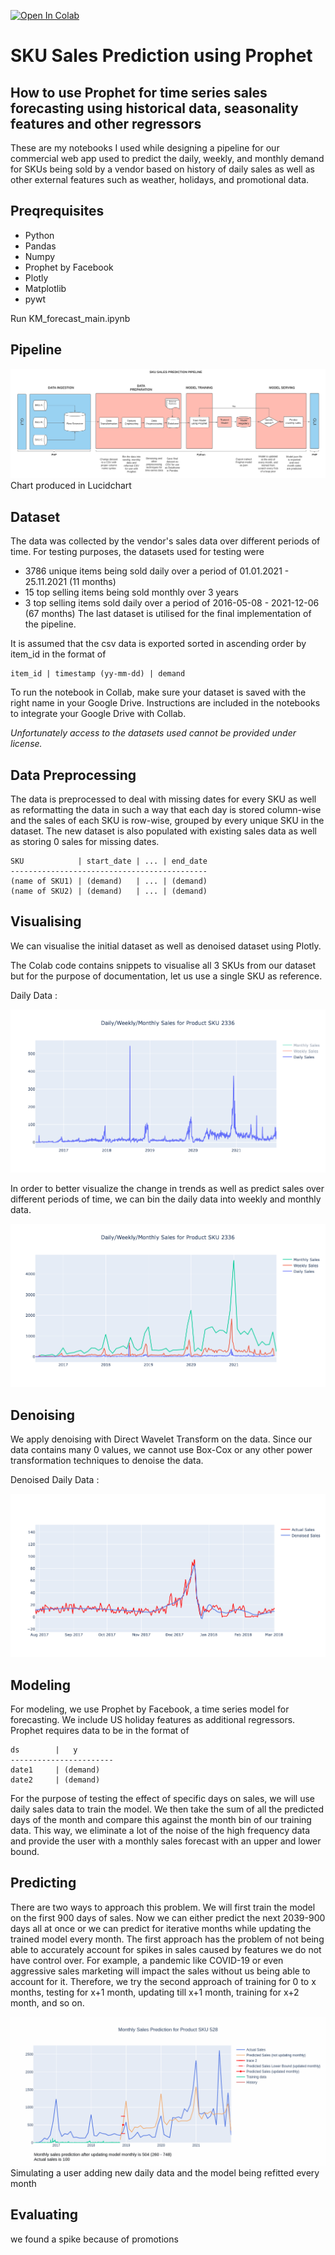 [![Open In Colab](https://colab.research.google.com/assets/colab-badge.svg)](https://colab.research.google.com/drive/1qIl619KUAgBG2nD1lZzUwwVBwgqiyfDV?usp=sharing)

# SKU Sales Prediction using Prophet
## How to use Prophet for time series sales forecasting using historical data, seasonality features and other regressors 
These are my notebooks I used while designing a pipeline for our commercial web app used to predict the daily, weekly, and monthly demand for SKUs being sold by a vendor based on history of daily sales as well as other external features such as weather, holidays, and promotional data. 

## Preqrequisites
- Python 
- Pandas
- Numpy
- Prophet by Facebook
- Plotly
- Matplotlib
- pywt

Run KM_forecast_main.ipynb

## Pipeline
![ml_pipeline](https://raw.githubusercontent.com/dnezan/km-sku-prediction/main/data_images/KM%20Forecast%20Pipeline-6.png)
Chart produced in Lucidchart

## Dataset
The data was collected by the vendor's sales data over different periods of time. For testing purposes, the datasets used for testing were
- 3786 unique items being sold daily over a period of 01.01.2021 - 25.11.2021 (11 months)
- 15 top selling items being sold monthly over 3 years 
- 3 top selling items sold daily over a period of 2016-05-08 - 2021-12-06 (67 months)
The last dataset is utilised for the final implementation of the pipeline.

It is assumed that the csv data is exported sorted in ascending order by item_id in the format of 
```
item_id | timestamp (yy-mm-dd) | demand
```
To run the notebook in Collab, make sure your dataset is saved with the right name in your Google Drive. Instructions are included in the notebooks to integrate your Google Drive with Collab.

*Unfortunately access to the datasets used cannot be provided under license.*

## Data Preprocessing
The data is preprocessed to deal with missing dates for every SKU as well as reformatting the data in such a way that each day is stored column-wise and the sales of each SKU is row-wise, grouped by every unique SKU in the dataset. The new dataset is also populated with existing sales data as well as storing 0 sales for missing dates.
```
SKU            | start_date | ... | end_date
--------------------------------------------
(name of SKU1) | (demand)   | ... | (demand)
(name of SKU2) | (demand)   | ... | (demand)
```
## Visualising
We can visualise the initial dataset as well as denoised dataset using Plotly.

The Colab code contains snippets to visualise all 3 SKUs from our dataset but for the purpose of documentation, let us use a single SKU as reference. 

Daily Data :

![daily_viz](https://raw.githubusercontent.com/dnezan/km-sku-prediction/main/data_images/Unknown-14.png)

In order to better visualize the change in trends as well as predict sales over different periods of time, we can bin the daily data into weekly and monthly data.

![monthly_viz](https://raw.githubusercontent.com/dnezan/km-sku-prediction/main/data_images/Unknown-15.png)

## Denoising
We apply denoising with Direct Wavelet Transform on the data. Since our data contains many 0 values, we cannot use Box-Cox or any other power transformation techniques to denoise the data.

Denoised Daily Data :

![denoise_daily_viz](https://raw.githubusercontent.com/dnezan/km-sku-prediction/main/data_images/Unknown-16.png)

## Modeling
For modeling, we use Prophet by Facebook, a time series model for forecasting. We include US holiday features as additional regressors.  
Prophet requires data to be in the format of 
```
ds        |   y    
-----------------------
date1     | (demand)   
date2     | (demand)   
```
For the purpose of testing the effect of specific days on sales, we will use daily sales data to train the model. We then take the sum of all the predicted days of the month and compare this against the month bin of our training data. This way, we eliminate a lot of the noise of the high frequency data and provide the user with a monthly sales forecast with an upper and lower bound.

## Predicting
There are two ways to approach this problem. We will first train the model on the first 900 days of sales. Now we can either predict the next 2039-900 days all at once or we can predict for iterative months while updating the trained model every month. The first approach has the problem of not being able to accurately account for spikes in sales caused by features we do not have control over. For example, a pandemic like COVID-19 or even aggressive sales marketing will impact the sales without us being able to account for it. Therefore, we try the second approach of training for 0 to x months, testing for x+1 month, updating till x+1 month, training for x+2 month, and so on.

![simulation](https://raw.githubusercontent.com/dnezan/km-sku-prediction/main/data_images/results_4.gif)
Simulating a user adding new daily data and the model being refitted every month

## Evaluating
we found a spike because of promotions



